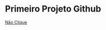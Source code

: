 <h1> Primeiro Projeto Github</h1>
<a href="https://www.facebook.com/thiago.mazzi.7/?locale=ne_NP">Não Clique</a>